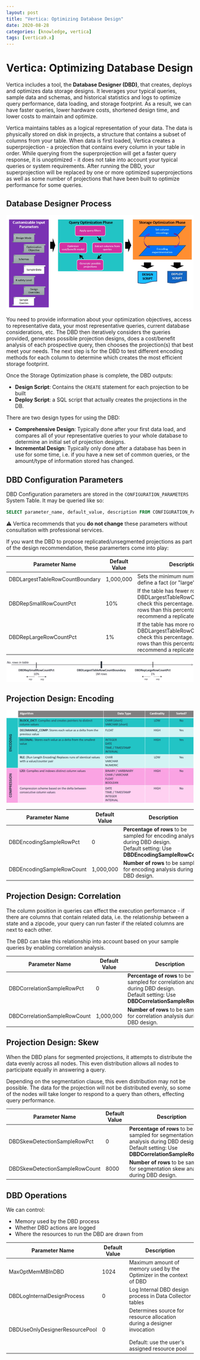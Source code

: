 ```yaml
---
layout: post
title: "Vertica: Optimizing Database Design"
date: 2020-08-28
categories: [knowledge, vertica]
tags: [vertica9.x]
---
```


# Vertica: Optimizing Database Design

Vertica includes a tool, the **Database Designer (DBD)**, that creates, deploys and optimizes data storage designs. It leverages your typical queries, sample data and schemas, and historical statistics and logs to optimize query performance, data loading, and storage footprint. As a result, we can have faster queries, lower hardware costs, shortened design time, and lower costs to maintain and optimize.

Vertica maintains tables as a logical representation of your data. The data is physically stored on disk in projects, a structure that contains a subset of columns from your table. When data is first loaded, Vertica creates a superprojection - a projection that contains every column in your table in order. While querying from the superprojection will get a faster query response, it is unoptimized - it does not take into account your typical queries or system requirements. After running the DBD, your superprojection will be replaced by one or more optimized superprojections as well as some number of projections that have been built to optimize performance for some queries.

## Database Designer Process

![Database Designer Process Diagram](/assets/images/posts/knowledge/vertica/optimizing-database-design/dbd-process.png)

You need to provide information about your optimization objectives, access to representative data, your most representative queries, current database considerations, etc. The DBD then iteratively considers the queries provided, generates possible projection designs, does a cost/benefit analysis of each prospective query, then chooses the projection(s) that best meet your needs. The next step is for the DBD to test different encoding methods for each column to determine which creates the most efficient storage footprint.

Once the Storage Optimization phase is complete, the DBD outputs:

- **Design Script**: Contains the `CREATE` statement for each projection to be built
- **Deploy Script**: a SQL script that actually creates the projections in the DB.

There are two design types for using the DBD:

- **Comprehensive Design**: Typically done after your first data load, and compares all of your representative queries to your whole database to determine an initial set of projection designs.
- **Incremental Design**: Typically only done after a database has been in use for some time, i.e. if you have a new set of common queries, or the amount/type of information stored has changed.

## DBD Configuration Parameters

DBD Configuration parameters are stored in the `CONFIGURATION_PARAMETERS` System Table. It may be queried like so:

```sql
SELECT parameter_name, default_value, description FROM CONFIGURATION_PARAMETERS WHERE parameter_name ILIKE '%DBD%';
```

⚠ Vertica recommends that you **do not change** these parameters without consultation with professional services.

If you want the DBD to propose replicated/unsegmented projections as part of the design recommendation, these paramerters come into play:

| Parameter Name                  	| Default Value 	| Description                                                                                                                                                            	|
|---------------------------------	|---------------	|------------------------------------------------------------------------------------------------------------------------------------------------------------------------	|
| DBDLargestTableRowCountBoundary 	| 1,000,000     	| Sets the minimum number of rows to define a fact (or "large") table.                                                                                                   	|
| DBDRepSmallRowCountPct          	| 10%           	| If the table has fewer rows than DBDLargestTableRowCountBoundary, check this percentage. If it has fewer rows than this percentage, recommend a replicated projection. 	|
| DBDRepLargeRowCountPct          	| 1%            	| If the table has more rows than DBDLargestTableRowCountBoundary, check this percentage. If it has fewer rows than this percentage, recommend a replicated projection.  	|

![DBD Unsegmented Projections Parameters](/assets/images/posts/knowledge/vertica/optimizing-database-design/dbd-unsegmented-params-1.png)

## Projection Design: Encoding

![Projection Design: Encoding](/assets/images/posts/knowledge/vertica/optimizing-database-design/projection-design-encoding-1.png)

| Parameter Name            	| Default Value 	| Description                                                                                                                            	|
|---------------------------	|---------------	|----------------------------------------------------------------------------------------------------------------------------------------	|
| DBDEncodingSampleRowPct   	| 0             	| **Percentage of rows** to be sampled for encoding analysis during DBD design. <br/> Default setting: Use **DBDEncodingSampleRowCount** 	|
| DBDEncodingSampleRowCount 	| 1,000,000     	| **Number of rows** to be sampled for encoding analysis during DBD design.                                                              	|

## Projection Design: Correlation

The column position in queries can effect the execution performance - if there are columns that contain related data, i.e. the relationship between a state and a zipcode, your query can run faster if the related columns are next to each other.

The DBD can take this relationship into account based on your sample queries by enabling correlation analysis.

| Parameter Name               	| Default Value 	| Description                                                                                                                                  	|
|------------------------------	|---------------	|----------------------------------------------------------------------------------------------------------------------------------------------	|
| DBDCorrelationSampleRowPct   	| 0             	| **Percentage of rows** to be sampled for correlation analysis during DBD design. <br/> Default setting: Use **DBDCorrelationSampleRowCount** 	|
| DBDCorrelationSampleRowCount 	| 1,000,000     	| **Number of rows** to be sampled for correlation analysis during DBD design.                                                                 	|

## Projection Design: Skew

When the DBD plans for segmented projections, it attempts to distribute the data evenly across all nodes. This even distribution allows all nodes to participate equally in answering a query. 

Depending on the segmentation clause, this even distribution may not be possible. The data for the projection will not be distributed evenly, so some of the nodes will take longer to respond to a query than others, effecting query performance.

| Parameter Name                 	| Default Value 	| Description                                                                                                                                        	|
|--------------------------------	|---------------	|----------------------------------------------------------------------------------------------------------------------------------------------------	|
| DBDSkewDetectionSampleRowPct   	| 0             	| **Percentage of rows** to be sampled for segmentation skew analysis during DBD design. <br/> Default setting: Use **DBDCorrelationSampleRowCount** 	|
| DBDSkewDetectionSampleRowCount 	| 8000          	| **Number of rows** to be sampled for segmentation skew analysis during DBD design.                                                                 	|

## DBD Operations

We can control:

- Memory used by the DBD process
- Whether DBD actions are logged
- Where the resources to run the DBD are drawn from

| Parameter Name                 	| Default Value 	| Description                                                                                                                  	|
|--------------------------------	|---------------	|------------------------------------------------------------------------------------------------------------------------------	|
| MaxOptMemMBInDBD               	| 1024          	| Maximum amount of memory used by the Optimizer in the context of DBD                                                         	|
| DBDLogInternalDesignProcess    	| 0             	| Log Internal DBD design process in Data Collector tables                                                                     	|
| DBDUseOnlyDesignerResourcePool 	| 0             	| Determines source for resource allocation during a designer invocation<br><br>Default: use the user's assigned resource pool 	|